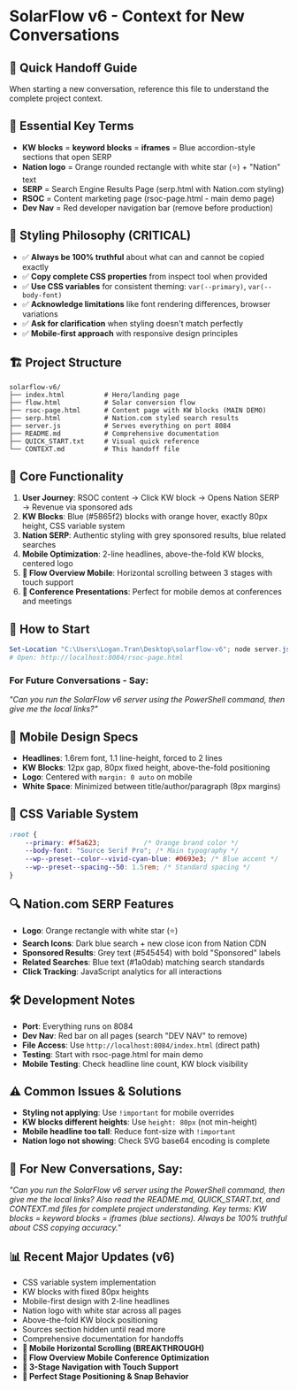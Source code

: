 # SolarFlow v6 - Context for New Conversations

## 🔄 **Quick Handoff Guide**
When starting a new conversation, reference this file to understand the complete project context.

## 📝 **Essential Key Terms**
- **KW blocks** = **keyword blocks** = **iframes** = Blue accordion-style sections that open SERP
- **Nation logo** = Orange rounded rectangle with white star (⭐) + "Nation" text  
- **SERP** = Search Engine Results Page (serp.html with Nation.com styling)
- **RSOC** = Content marketing page (rsoc-page.html - main demo page)
- **Dev Nav** = Red developer navigation bar (remove before production)

## 🎨 **Styling Philosophy (CRITICAL)**
- ✅ **Always be 100% truthful** about what can and cannot be copied exactly
- ✅ **Copy complete CSS properties** from inspect tool when provided
- ✅ **Use CSS variables** for consistent theming: `var(--primary)`, `var(--body-font)`
- ✅ **Acknowledge limitations** like font rendering differences, browser variations
- ✅ **Ask for clarification** when styling doesn't match perfectly
- ✅ **Mobile-first approach** with responsive design principles

## 🏗️ **Project Structure**
```
solarflow-v6/
├── index.html          # Hero/landing page
├── flow.html           # Solar conversion flow  
├── rsoc-page.html      # Content page with KW blocks (MAIN DEMO)
├── serp.html           # Nation.com styled search results
├── server.js           # Serves everything on port 8084
├── README.md           # Comprehensive documentation
├── QUICK_START.txt     # Visual quick reference
└── CONTEXT.md          # This handoff file
```

## 🎯 **Core Functionality**
1. **User Journey**: RSOC content → Click KW block → Opens Nation SERP → Revenue via sponsored ads
2. **KW Blocks**: Blue (#5865f2) blocks with orange hover, exactly 80px height, CSS variable system
3. **Nation SERP**: Authentic styling with grey sponsored results, blue related searches
4. **Mobile Optimization**: 2-line headlines, above-the-fold KW blocks, centered logo
5. **🚀 Flow Overview Mobile**: Horizontal scrolling between 3 stages with touch support
6. **📱 Conference Presentations**: Perfect for mobile demos at conferences and meetings

## 🚀 **How to Start**
```powershell
Set-Location "C:\Users\Logan.Tran\Desktop\solarflow-v6"; node server.js
# Open: http://localhost:8084/rsoc-page.html
```

### **For Future Conversations - Say:**
*"Can you run the SolarFlow v6 server using the PowerShell command, then give me the local links?"*

## 📱 **Mobile Design Specs**
- **Headlines**: 1.6rem font, 1.1 line-height, forced to 2 lines
- **KW Blocks**: 12px gap, 80px fixed height, above-the-fold positioning  
- **Logo**: Centered with `margin: 0 auto` on mobile
- **White Space**: Minimized between title/author/paragraph (8px margins)

## 🎨 **CSS Variable System**
```css
:root {
    --primary: #f5a623;           /* Orange brand color */
    --body-font: "Source Serif Pro"; /* Main typography */
    --wp--preset--color--vivid-cyan-blue: #0693e3; /* Blue accent */
    --wp--preset--spacing--50: 1.5rem; /* Standard spacing */
}
```

## 🔍 **Nation.com SERP Features**
- **Logo**: Orange rectangle with white star (⭐)
- **Search Icons**: Dark blue search + new close icon from Nation CDN
- **Sponsored Results**: Grey text (#545454) with bold "Sponsored" labels
- **Related Searches**: Blue text (#1a0dab) matching search standards
- **Click Tracking**: JavaScript analytics for all interactions

## 🛠️ **Development Notes**
- **Port**: Everything runs on 8084
- **Dev Nav**: Red bar on all pages (search "DEV NAV" to remove)
- **File Access**: Use `http://localhost:8084/index.html` (direct path)
- **Testing**: Start with rsoc-page.html for main demo
- **Mobile Testing**: Check headline line count, KW block visibility

## ⚠️ **Common Issues & Solutions**
- **Styling not applying**: Use `!important` for mobile overrides
- **KW blocks different heights**: Use `height: 80px` (not min-height)
- **Mobile headline too tall**: Reduce font-size with `!important`
- **Nation logo not showing**: Check SVG base64 encoding is complete

## 🔄 **For New Conversations, Say:**
*"Can you run the SolarFlow v6 server using the PowerShell command, then give me the local links? Also read the README.md, QUICK_START.txt, and CONTEXT.md files for complete project understanding. Key terms: KW blocks = keyword blocks = iframes (blue sections). Always be 100% truthful about CSS copying accuracy."*

## 📊 **Recent Major Updates (v6)**
- CSS variable system implementation
- KW blocks with fixed 80px heights  
- Mobile-first design with 2-line headlines
- Nation logo with white star across all pages
- Above-the-fold KW block positioning
- Sources section hidden until read more
- Comprehensive documentation for handoffs
- **🚀 Mobile Horizontal Scrolling (BREAKTHROUGH)**
- **📱 Flow Overview Mobile Conference Optimization**
- **🎯 3-Stage Navigation with Touch Support**
- **🔄 Perfect Stage Positioning & Snap Behavior**
